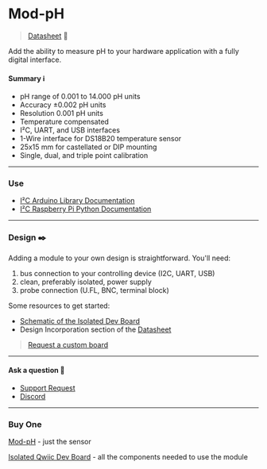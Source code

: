 Mod-pH
======

> [Datasheet](https://ufire.dev/files/mod-ph_datasheet.pdf) 📜

Add the ability to measure pH to your hardware application with a fully digital interface.

#### Summary ℹ️

*   pH range of 0.001 to 14.000 pH units
*   Accuracy ±0.002 pH units
*   Resolution 0.001 pH units
*   Temperature compensated
*   I²C, UART, and USB interfaces
*   1-Wire interface for DS18B20 temperature sensor
*   25x15 mm for castellated or DIP mounting
*   Single, dual, and triple point calibration

* * *

### Use

*   [I²C Arduino Library Documentation](https://ufire.dev/files/mod-ph_arduino_library.pdf)
*   [I²C Raspberry Pi Python Documentation](https://ufire.dev/files/mod-ph_raspberrypi_library.pdf)

* * *

### Design ✒️

Adding a module to your own design is straightforward. You'll need:

1.  bus connection to your controlling device (I2C, UART, USB)
2.  clean, preferably isolated, power supply
3.  probe connection (U.FL, BNC, terminal block)

Some resources to get started:

*   [Schematic of the Isolated Dev Board](https://ufire.dev/files/isolated_qwiic_dev_board_schematic.pdf)
*   Design Incorporation section of the [Datasheet](https://ufire.dev/files/mod-ph_datasheet.pdf)

> [Request a custom board](https://docs.google.com/forms/d/e/1FAIpQLSfiCyjnq35GVyaRjVw6HphhNFNmoyi723qlqVLjUhc-TrmvfQ/viewform)

* * *

#### Ask a question 🤙

*   [Support Request](https://docs.google.com/forms/d/e/1FAIpQLSekGsS88VkVGCOdW58-MLXKEMpZ8m3PTjGt28sdiWZpEqDXPg/viewform)
*   [Discord](https://discord.gg/rAnZPdW)

* * *
### Buy One
[Mod-pH](https://ufire.co) - just the sensor

[Isolated Qwiic Dev Board](https://ufire.co) - all the components needed to use the module